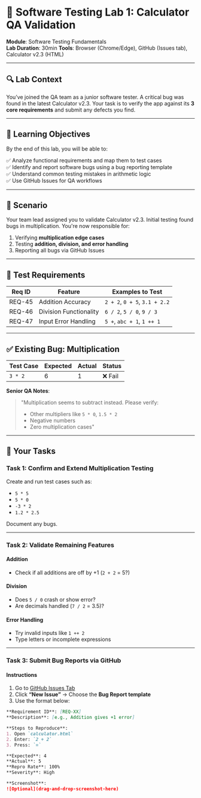 # 🧪 Software Testing Lab 1: Calculator QA Validation

**Module**: Software Testing Fundamentals  
**Lab Duration**: 30min
**Tools**: Browser (Chrome/Edge), GitHub (Issues tab), Calculator v2.3 (HTML)

---

## 🔍 Lab Context

You’ve joined the QA team as a junior software tester. A critical bug was found in the latest Calculator v2.3. Your task is to verify the app against its **3 core requirements** and submit any defects you find.

---

## 🎯 Learning Objectives

By the end of this lab, you will be able to:

✅ Analyze functional requirements and map them to test cases  
✅ Identify and report software bugs using a bug reporting template  
✅ Understand common testing mistakes in arithmetic logic  
✅ Use GitHub Issues for QA workflows

---

## 📝 Scenario

Your team lead assigned you to validate Calculator v2.3. Initial testing found bugs in multiplication. You're now responsible for:  
1. Verifying **multiplication edge cases**  
2. Testing **addition, division, and error handling**  
3. Reporting all bugs via GitHub Issues

---

## 📂 Test Requirements

| Req ID  | Feature               | Examples to Test              |
|---------|------------------------|-------------------------------|
| REQ-45  | Addition Accuracy       | `2 + 2`, `0 + 5`, `3.1 + 2.2` |
| REQ-46  | Division Functionality  | `6 / 2`, `5 / 0`, `9 / 3`     |
| REQ-47  | Input Error Handling    | `5 +`, `abc + 1`, `1 ++ 1`    |

---

## ✅ Existing Bug: Multiplication

| Test Case | Expected | Actual | Status  |
|-----------|----------|--------|---------|
| `3 * 2`   | 6        | 1      | ❌ Fail |

**Senior QA Notes**:  
> "Multiplication seems to subtract instead. Please verify:  
> - Other multipliers like `5 * 0`, `1.5 * 2`  
> - Negative numbers  
> - Zero multiplication cases"

---

## 🧪 Your Tasks

### Task 1: Confirm and Extend Multiplication Testing

Create and run test cases such as:
- `5 * 5`
- `5 * 0`
- `-3 * 2`
- `1.2 * 2.5`

Document any bugs.

---

### Task 2: Validate Remaining Features

#### Addition
- Check if all additions are off by +1 (`2 + 2` = 5?)

#### Division
- Does `5 / 0` crash or show error?  
- Are decimals handled (`7 / 2` = 3.5)?

#### Error Handling
- Try invalid inputs like `1 ++ 2`  
- Type letters or incomplete expressions

---

### Task 3: Submit Bug Reports via GitHub

#### Instructions

1. Go to [GitHub Issues Tab](https://github.com/PLP-Database-DEPT/swt-01/issues)  
2. Click **“New Issue”** → Choose the **Bug Report template**  
3. Use the format below:

```markdown
**Requirement ID**: [REQ-XX]  
**Description**: [e.g., Addition gives +1 error]

**Steps to Reproduce**:  
1. Open `calculator.html`  
2. Enter: `2 + 2`  
3. Press: `=`

**Expected**: 4  
**Actual**: 5  
**Repro Rate**: 100%  
**Severity**: High

**Screenshot**:  
![Optional](drag-and-drop-screenshot-here)
